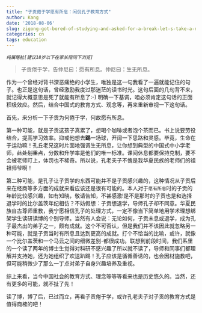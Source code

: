 ```yaml
---
title: "子贡倦于学愿有所息：闲侃孔子教育方式"
author: Kang
date: '2018-08-06'
slug: zigong-got-bored-of-studying-and-asked-for-a-break-let-s-take-a-new-look-at-confucius
categories: cn
tags: education
---
```



*`纯属瞎扯[建议18岁以下在家长陪同下浏览]`*

>子贡倦于学，告仲尼曰：愿有所息。仲尼曰：生无所息。

作为一个曾经对背书深恶痛绝的小学生，唯独是这一句我看了一遍就能记住的句子。也正是这句话，曾经激励我度过那迷茫的读书时光。这句后面的几句背不来，就记得大概意思是死了就能有所息了:-) 明确一下基调，咱必须肯定这句话的正面积极效应。然后，结合中国式的教育方式、观念等，再来重新审视一下这句话。

首先，来分析一下子贡为何倦于学，何故愿有所息。

第一种可能，就是子贡这孩子真累了，想喝个咖啡或者泡个茶而已。书上说要劳役结合，提高学习效率。抑或他想去**踢**一场球，开阔一下思路和灵感。毕竟，生命在于运动嘛！孔丘老兄这时片面地强调生无所息，让你想到典型的中国式中小学老师，~~此处划重点~~，分数和升学率是他们的唯一标准。课间休息都要保持克制，要不会被老师盯上，体罚也不稀奇。所以说，孔老夫子不愧是我华夏民族的老师们的祖祖师爷啊！

第二种可能，是孔子让子贡学的东西可能并不是子贡感兴趣的，这种情况从子贡后来在经商等多方面的成就来看应该还是很有可能的。本人对于`愿有所息`时的子贡的年龄比较感兴趣，如有知晓，敬请告知，不甚感激!是不是那时的子贡也是和选择退学时的比尔盖茨年纪相仿？不妨假想：子贡想退学，导师孔子却不同意。华夏民族自古尊师重教，我宁愿相信孔子的处理方式，一定不像当下简单地用学术理想绑架学生读研读博的个别导师。当然有人会说：无论如何，子贡未息或退学，成为孔子最杰出的弟子之一，颇有成就。这个不可否认，但是我们并不该因此就忽略另一种可能，就是子贡当时有所息且达到更高的成就。打个不恰当的比喻，或许，就像一个比尔盖茨和一个马云之间的细微差别-都很成功。联想到前段时间，我们系里的一个读了两年的博士生觉得对科研不感兴趣了所以就不读了，导师和同事们都理解并支持她，还为她组织了欢送趴踢！孔子应该是循循善诱的，也会因材施教吧，但可能稍微少了那么一丁点对弟子自身兴趣培养及重视。

综上来看，当今中国社会的教育方式、理念等等等看来也是历史悠久的。当然，还有更多的可能，就不扯了先！

读了博，博了后，已过而立，再看子贡倦于学，或许孔老夫子对子贡的教育方式是值得商榷的吧！